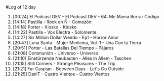 #Log of 12 day

1. [00:24] El Podcast DEV - El Podcast DEV - 64: Me Mama Borrar Código
1. [14:14] Pastilla - Rock en Ñ - Comezón
1. [14:18] Porter - Kiosko - Kiosko
1. [14:22] Pastilla - Vox Electra - Solomente
1. [14:27] Six Million Dollar Weirdo - Ep1 - Horror Amor
1. [20:47] Luna Santa - Mujer Medicina, Vol. 1 - Una Con la Tierra
1. [20:51] Porter - Las Batallas Del Tiempo - Pájaros
1. [21:08] Communión - Universo - Universo
1. [21:10] Einstürzende Neubauten - Alles in Allem - Taschen
1. [21:15] Still Corners - Strange Pleasures - The Trip
1. [21:21] Far Caspian - Between Days - Let's Go Outside
1. [21:25] DaniT - Cuatro Vientos - Cuatro Vientos

